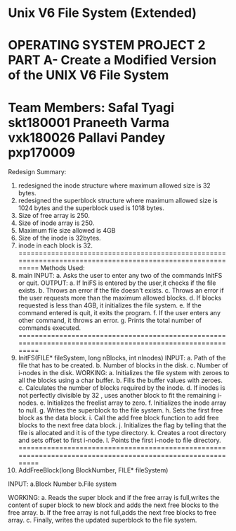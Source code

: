 # Unix V6 File System (Extended)
OPERATING SYSTEM PROJECT 2 PART A- Create a Modified Version of the UNIX V6 File System
===========================================================================================================
Team Members:
Safal Tyagi skt180001
Praneeth Varma vxk180026
Pallavi Pandey pxp170009
===========================================================================================================
Redesign Summary:
1. redesigned the inode structure where maximum allowed size is 32 bytes.
2. redesigned the superblock structure where maximum allowed size is 1024 bytes and the superblock used is 1018 bytes.
3. Size of free array is 250.
4. Size of inode array is 250.
5. Maximum file size allowed is 4GB
6. Size of the inode is 32bytes.
7. inode in each block is 32.
===========================================================================================================
Methods Used:
1. main
 INPUT:
a. Asks the user to enter any two of the commands InitFS or quit.
 OUTPUT:
a. If IniFS is entered by the user,it checks if the file exists.
b. Throws an error if the file doesn't exists.
c. Throws an error if the user requests more than the maximum allowed blocks.
d. If blocks requested is less than 4GB, it initializes the file system.
e. If the command entered is quit, it exits the program.
f. If the user enters any other command, it throws an error.
g. Prints the total number of commands executed.
===========================================================================================================
2. InitFS(FILE* fileSystem, long nBlocks, int nInodes)
 INPUT:
a. Path of the file that has to be created.
b. Number of blocks in the disk.
c. Number of i-nodes in the disk.
 WORKING:
a. Initializes the file system with zeroes to all the blocks using a char buffer.
b. Fills the buffer values with zeroes.
c. Calculates the number of blocks required by the inode.
d. If inodes is not perfectly divisible by 32 , uses another block to fit the remaining i-nodes.
e. Initializes the freelist array to zero.
f. Initializes the inode array to null.
g. Writes the superblock to the file system.
h. Sets the first free block as the data block.
i. Call the add free block function to add free blocks to the next free data block.
j. Initializes the flag by telling that the file is allocated and it is of the type directory.
k. Creates a root directory and sets offset to first i-node.
l. Points the first i-node to file directory.
===========================================================================================================
3. AddFreeBlock(long BlockNumber, FILE* fileSystem)

 INPUT:
a.Block Number 
b.File system

WORKING:
a. Reads the super block and if the free array is full,writes the content of super block to new block and adds the next free blocks to the free array.
b. If the free array is not full,adds the next free blocks to free array.
c. Finally, writes the updated superblock to the file system.


